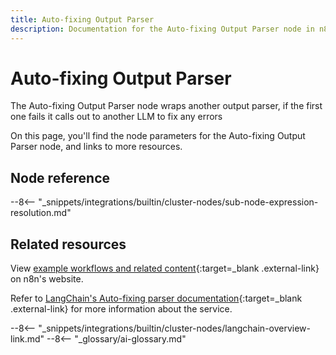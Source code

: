```yaml
---
title: Auto-fixing Output Parser
description: Documentation for the Auto-fixing Output Parser node in n8n, a workflow automation platform. Includes details of operations and configuration, and links to examples and credentials information.
---
```


# Auto-fixing Output Parser

The Auto-fixing Output Parser node wraps another output parser, if the first one fails it calls out to another LLM to fix any errors

On this page, you'll find the node parameters for the Auto-fixing Output Parser node, and links to more resources.

## Node reference

--8<-- "_snippets/integrations/builtin/cluster-nodes/sub-node-expression-resolution.md"

## Related resources

View [example workflows and related content](https://n8n.io/integrations/auto-fixing-output-parser/){:target=_blank .external-link} on n8n's website.

Refer to [LangChain's Auto-fixing parser documentation](https://js.langchain.com/docs/modules/model_io/output_parsers/output_fixing_parser){:target=_blank .external-link} for more information about the service.

--8<-- "_snippets/integrations/builtin/cluster-nodes/langchain-overview-link.md"
--8<-- "_glossary/ai-glossary.md"
